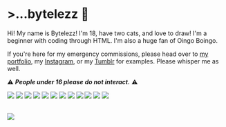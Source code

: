 <div> 
<h1> >...bytelezz 🧡 </h1>

Hi! My name is Bytelezz! I'm 18, have two cats, and love to draw! I'm a beginner with coding through HTML. I'm also a huge fan of Oingo Boingo.
<br>

If you're here for my emergency commissions, please head over to [my portfolio](https://www.bytelezz.com/#portfolio), my [Instagram](https://www.instagram.com/bytelezz), or my [Tumblr](https://www.tumblr.com/bytelezz) for examples. Please whisper me as well.

:warning: ***People under 16 please do not interact.*** :warning:
<br>

<img src="https://64.media.tumblr.com/130bd308ff74a1e396c157397703190a/18d045b35d179237-62/s250x400/c327ea38c802270865bd3ecaa6d077cf1152a0db.gifv">
<img src="https://64.media.tumblr.com/4317e635008c78fd037864ce82a2e845/18d045b35d179237-38/s250x400/1d86c15e557f80c36753723cd7c9338147d9a516.gifv">
<img src="https://64.media.tumblr.com/96a3bd7018c75ca5c9c6c9afdd8114b0/18d045b35d179237-ee/s250x400/9e14722deb178c724d6ae4fd59779e4806d568ce.gifv">
<img src="https://64.media.tumblr.com/1f881a760273685b0b2c98f25a0bb27c/18d045b35d179237-a3/s250x400/773186ca9aec0d57e00d6fd86c7224d4c6939bf4.gifv">
<img src="https://64.media.tumblr.com/182d21429979f75a774306c9e628b005/18d045b35d179237-57/s250x400/93305bff6b33dabe2cd4946762abce438e87759e.gifv">
<img src="https://64.media.tumblr.com/57ec5c3f774d2c32f787bb1cf061b543/18d045b35d179237-e9/s250x400/7a3fb8e55550f08b274517651b44e13f75f147f0.gifv">
<img src="https://64.media.tumblr.com/00a703bc48c3b99b30d2b3906a2a6628/18d045b35d179237-18/s250x400/c4dbbe78f86acf669fd4a4c6703a1928648faebe.gifv">
<img src="https://64.media.tumblr.com/7d4753934a17a4d09e1e8014d35e8aea/18d045b35d179237-e9/s250x400/ff6a9504fefc8c766b313972b28d308144822ded.gifv">
<img src="https://64.media.tumblr.com/f1461837bea02a07c7d6be0d928081bb/18d045b35d179237-86/s250x400/15bccfb73bc8751a8f74b663abd095c3a79b22b7.gifv">
<img src="https://64.media.tumblr.com/bd0b89bed09142d73540ff0f7856ee09/18d045b35d179237-f3/s250x400/8af3c2bf4a4d9598d685c7259411dd8a599fffcd.gifv">
<img src="https://64.media.tumblr.com/a5e04cf1f69424e4d613788265030a20/18d045b35d179237-1b/s250x400/2593a1f0d99bb14871fa49a9ca8c73b357e7b82d.gifv">
<img src="https://64.media.tumblr.com/97dcc695645a1046499a95f7a51c337d/18d045b35d179237-e5/s250x400/2d5d9d3ab30de86ccdf1d328d64b92eca56c02e9.gifv">

</div>
<br>

![](https://komarev.com/ghpvc/?username=bytelezz&color=orange&style=flat-square)
